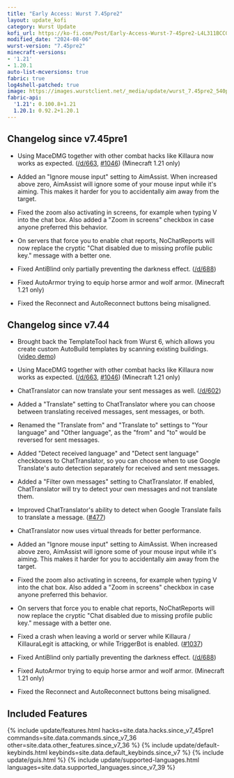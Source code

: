 ```yaml
---
title: "Early Access: Wurst 7.45pre2"
layout: update_kofi
category: Wurst Update
kofi_url: https://ko-fi.com/Post/Early-Access-Wurst-7-45pre2-L4L311BCCG
modified_date: "2024-08-06"
wurst-version: "7.45pre2"
minecraft-versions:
- '1.21'
- 1.20.1
auto-list-mcversions: true
fabric: true
log4shell-patched: true
image: https://images.wurstclient.net/_media/update/wurst_7.45pre2_540p.webp
fabric-api:
  '1.21': 0.100.8+1.21
  1.20.1: 0.92.2+1.20.1
---
```

## Changelog since v7.45pre1

- Using MaceDMG together with other combat hacks like Killaura now works as expected. ([/d/663](https://wurstforum.net/d/663), [#1046](https://github.com/Wurst-Imperium/Wurst7/issues/1046)) (Minecraft 1.21 only)

- Added an "Ignore mouse input" setting to AimAssist. When increased above zero, AimAssist will ignore some of your mouse input while it's aiming. This makes it harder for you to accidentally aim away from the target.

- Fixed the zoom also activating in screens, for example when typing V into the chat box. Also added a "Zoom in screens" checkbox in case anyone preferred this behavior.

- On servers that force you to enable chat reports, NoChatReports will now replace the cryptic "Chat disabled due to missing profile public key." message with a better one.

- Fixed AntiBlind only partially preventing the darkness effect. ([/d/688](https://wurstforum.net/d/688))

- Fixed AutoArmor trying to equip horse armor and wolf armor. (Minecraft 1.21 only)

- Fixed the Reconnect and AutoReconnect buttons being misaligned.

## Changelog since v7.44

- Brought back the TemplateTool hack from Wurst 6, which allows you create custom AutoBuild templates by scanning existing buildings. ([video demo](https://youtu.be/xLaTu0wBTdw))

- Using MaceDMG together with other combat hacks like Killaura now works as expected. ([/d/663](https://wurstforum.net/d/663), [#1046](https://github.com/Wurst-Imperium/Wurst7/issues/1046)) (Minecraft 1.21 only)

- ChatTranslator can now translate your sent messages as well. ([/d/602](https://wurstforum.net/d/602))

- Added a "Translate" setting to ChatTranslator where you can choose between translating received messages, sent messages, or both.

- Renamed the "Translate from" and "Translate to" settings to "Your language" and "Other language", as the "from" and "to" would be reversed for sent messages.

- Added "Detect received language" and "Detect sent language" checkboxes to ChatTranslator, so you can choose when to use Google Translate's auto detection separately for received and sent messages.

- Added a "Filter own messages" setting to ChatTranslator. If enabled, ChatTranslator will try to detect your own messages and not translate them.

- Improved ChatTranslator's ability to detect when Google Translate fails to translate a message. ([#477](https://github.com/Wurst-Imperium/Wurst7/pull/477))

- ChatTranslator now uses virtual threads for better performance.

- Added an "Ignore mouse input" setting to AimAssist. When increased above zero, AimAssist will ignore some of your mouse input while it's aiming. This makes it harder for you to accidentally aim away from the target.

- Fixed the zoom also activating in screens, for example when typing V into the chat box. Also added a "Zoom in screens" checkbox in case anyone preferred this behavior.

- On servers that force you to enable chat reports, NoChatReports will now replace the cryptic "Chat disabled due to missing profile public key." message with a better one.

- Fixed a crash when leaving a world or server while Killaura / KillauraLegit is attacking, or while TriggerBot is enabled. ([#1037](https://github.com/Wurst-Imperium/Wurst7/pull/1037))

- Fixed AntiBlind only partially preventing the darkness effect. ([/d/688](https://wurstforum.net/d/688))

- Fixed AutoArmor trying to equip horse armor and wolf armor. (Minecraft 1.21 only)

- Fixed the Reconnect and AutoReconnect buttons being misaligned.

## Included Features

{% include update/features.html hacks=site.data.hacks.since_v7_45pre1 commands=site.data.commands.since_v7_36 other=site.data.other_features.since_v7_36 %}
{% include update/default-keybinds.html keybinds=site.data.default_keybinds.since_v7 %}
{% include update/guis.html %}
{% include update/supported-languages.html languages=site.data.supported_languages.since_v7_39 %}
